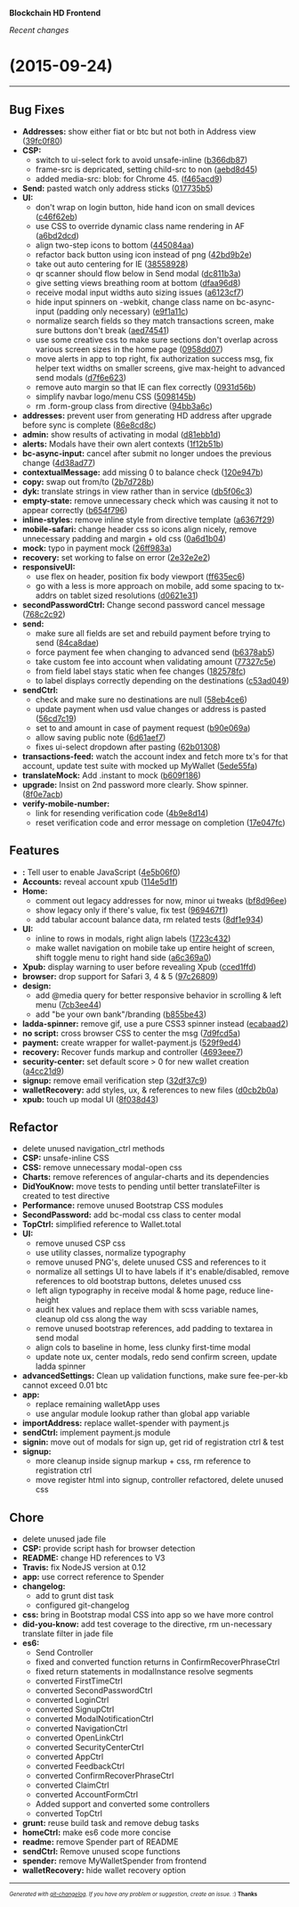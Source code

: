 __Blockchain HD Frontend__

_Recent changes_

#   (2015-09-24)



---

## Bug Fixes

- **Addresses:** show either fiat or btc but not both in Address view
  ([39fc0f80](https://github.com/blockchain/My-Wallet-HD-Frontend/commit/39fc0f80515099dab98028d832cde85c21176777))
- **CSP:**
  - switch to ui-select fork to avoid unsafe-inline
  ([b366db87](https://github.com/blockchain/My-Wallet-HD-Frontend/commit/b366db8709559e7cb5950a6d20b002d3dc841f52))
  - frame-src is depricated, setting child-src to non
  ([aebd8d45](https://github.com/blockchain/My-Wallet-HD-Frontend/commit/aebd8d45e4756b25715f5c4883970032b8914b55))
  - added media-src: blob: for Chrome 45.
  ([f465acd9](https://github.com/blockchain/My-Wallet-HD-Frontend/commit/f465acd9415484232de88ad625fcd47068253fc6))
- **Send:** pasted watch only address sticks
  ([017735b5](https://github.com/blockchain/My-Wallet-HD-Frontend/commit/017735b5a059c665ee893185641363daa4ea13e4))
- **UI:**
  - don't wrap on login button, hide hand icon on small devices
  ([c46f62eb](https://github.com/blockchain/My-Wallet-HD-Frontend/commit/c46f62ebe739db80dd45c79fb70d6964ecf22637))
  - use CSS to override dynamic class name rendering in AF
  ([a6bd2dcd](https://github.com/blockchain/My-Wallet-HD-Frontend/commit/a6bd2dcd81716e1178ebe1fe392be45d9c25c6de))
  - align two-step icons to bottom
  ([445084aa](https://github.com/blockchain/My-Wallet-HD-Frontend/commit/445084aa39ff4f30025b1873a173999d2549a2fc))
  - refactor back button using icon instead of png
  ([42bd9b2e](https://github.com/blockchain/My-Wallet-HD-Frontend/commit/42bd9b2e09c0bc0d15d1aad6eba22ff20a33e4c5))
  - take out auto centering for IE
  ([38558928](https://github.com/blockchain/My-Wallet-HD-Frontend/commit/38558928bbc34fec444358a5716b5be028f46043))
  - qr scanner should flow below in Send modal
  ([dc811b3a](https://github.com/blockchain/My-Wallet-HD-Frontend/commit/dc811b3a4335cce2615955a1f42b6c31b42fcd9c))
  - give setting views breathing room at bottom
  ([dfaa96d8](https://github.com/blockchain/My-Wallet-HD-Frontend/commit/dfaa96d80e7eb935f50acf0bea94ce8ee545a4e6))
  - receive modal input widths auto sizing issues
  ([a6123cf7](https://github.com/blockchain/My-Wallet-HD-Frontend/commit/a6123cf7602a660a51b0a19218175bc8797ec84e))
  - hide input spinners on -webkit, change class name on bc-async-input (padding only necessary)
  ([e9f1a11c](https://github.com/blockchain/My-Wallet-HD-Frontend/commit/e9f1a11cff5046992c02aa45621598e1b06581ed))
  - normalize search fields so they match transactions screen, make sure buttons don't break
  ([aed74541](https://github.com/blockchain/My-Wallet-HD-Frontend/commit/aed745416be573cffbb2e0853235ced0ab129122))
  - use some creative css to make sure sections don't overlap across various screen sizes in the home page
  ([0958dd07](https://github.com/blockchain/My-Wallet-HD-Frontend/commit/0958dd0753f50ac0cf12bbd5ac12ee6c5aa5d540))
  - move alerts in app to top right, fix authorization success msg, fix helper text widths on smaller screens, give max-height to advanced send modals
  ([d7f6e623](https://github.com/blockchain/My-Wallet-HD-Frontend/commit/d7f6e623937415ca61e3b77e352d4bd395597b9f))
  - remove auto margin so that IE can flex correctly
  ([0931d56b](https://github.com/blockchain/My-Wallet-HD-Frontend/commit/0931d56b1173fbc40caa774743b8223d23150987))
  - simplify navbar logo/menu CSS
  ([5098145b](https://github.com/blockchain/My-Wallet-HD-Frontend/commit/5098145bac3fe58c1de4a5b614e0df303189cd95))
  - rm .form-group class from directive
  ([94bb3a6c](https://github.com/blockchain/My-Wallet-HD-Frontend/commit/94bb3a6cef9c4ef7e8f210bb427a499d41b5496b))
- **addresses:** prevent user from generating HD address after upgrade before sync is complete
  ([86e8cd8c](https://github.com/blockchain/My-Wallet-HD-Frontend/commit/86e8cd8c17ecfd05d28bfe0f19f9d507ad984587))
- **admin:** show results of activating in modal
  ([d81ebb1d](https://github.com/blockchain/My-Wallet-HD-Frontend/commit/d81ebb1d3cc2309fcea44eba479f345ffc3db8b8))
- **alerts:** Modals have their own alert contexts
  ([1f12b51b](https://github.com/blockchain/My-Wallet-HD-Frontend/commit/1f12b51b67c05114ffcf71bf73421a7c4fc03b63))
- **bc-async-input:** cancel after submit no longer undoes the previous change
  ([4d38ad77](https://github.com/blockchain/My-Wallet-HD-Frontend/commit/4d38ad77f20e6f2cae32b1fc002b6aba61d253cd))
- **contextualMessage:** add missing 0 to balance check
  ([120e947b](https://github.com/blockchain/My-Wallet-HD-Frontend/commit/120e947b1b13ae97ce6f3fd24ec5bbc188a0858a))
- **copy:** swap out from/to
  ([2b7d728b](https://github.com/blockchain/My-Wallet-HD-Frontend/commit/2b7d728b4c4b197201e712cb4e252b0291ee5f1b))
- **dyk:** translate strings in view rather than in service
  ([db5f06c3](https://github.com/blockchain/My-Wallet-HD-Frontend/commit/db5f06c3d10557b4a5054dc24cbf71ff7452e3d0))
- **empty-state:** remove unnecessary check which was causing it not to appear correctly
  ([b654f796](https://github.com/blockchain/My-Wallet-HD-Frontend/commit/b654f796729aea088e359399b398d4bec4b4a1eb))
- **inline-styles:** remove inline style from directive template
  ([a6367f29](https://github.com/blockchain/My-Wallet-HD-Frontend/commit/a6367f29ceb031fff409b9a45c923d46cd86ff46))
- **mobile-safari:** change header css so icons align nicely, remove unnecessary padding and margin + old css
  ([0a6d1b04](https://github.com/blockchain/My-Wallet-HD-Frontend/commit/0a6d1b04a18677a1c3210a0f733f536eb927e223))
- **mock:** typo in payment mock
  ([26ff983a](https://github.com/blockchain/My-Wallet-HD-Frontend/commit/26ff983af6f81b520266c929e98eed87c99cc9f7))
- **recovery:** set working to false on error
  ([2e32e2e2](https://github.com/blockchain/My-Wallet-HD-Frontend/commit/2e32e2e236a96e5518b1d42f60bc8cd48235db8a))
- **responsiveUI:**
  - use flex on header, position fix body viewport
  ([ff635ec6](https://github.com/blockchain/My-Wallet-HD-Frontend/commit/ff635ec6882715cdf3ba3a6932f870ceeb427b73))
  - go with a less is more approach on mobile, add some spacing to tx-addrs on tablet sized resolutions
  ([d0621e31](https://github.com/blockchain/My-Wallet-HD-Frontend/commit/d0621e3168cad0138be09f669de55c4682435c6f))
- **secondPasswordCtrl:** Change second password cancel message
  ([768c2c92](https://github.com/blockchain/My-Wallet-HD-Frontend/commit/768c2c92f34cc7d8fb7a7e8738ce4efc8762c32e))
- **send:**
  - make sure all fields are set and rebuild payment before trying to send
  ([84ca8dae](https://github.com/blockchain/My-Wallet-HD-Frontend/commit/84ca8dae66e52d3723180fece9ca93ef751fcb66))
  - force payment fee when changing to advanced send
  ([b6378ab5](https://github.com/blockchain/My-Wallet-HD-Frontend/commit/b6378ab573d1bbf80e84363ac73f0ed6bd827623))
  - take custom fee into account when validating amount
  ([77327c5e](https://github.com/blockchain/My-Wallet-HD-Frontend/commit/77327c5e7cea647b4702d5465f7eb3a43e481d6b))
  - from field label stays static when fee changes
  ([182578fc](https://github.com/blockchain/My-Wallet-HD-Frontend/commit/182578fce5d7472e33c64baecd45cb597d1022e9))
  - to label displays correctly depending on the destinations
  ([c53ad049](https://github.com/blockchain/My-Wallet-HD-Frontend/commit/c53ad049eb337e0f242257c29d2b1210e19dcb99))
- **sendCtrl:**
  - check and make sure no destinations are null
  ([58eb4ce6](https://github.com/blockchain/My-Wallet-HD-Frontend/commit/58eb4ce63aa1af2a167dc6a8e47da2df53edae92))
  - update payment when usd value changes or address is pasted
  ([56cd7c19](https://github.com/blockchain/My-Wallet-HD-Frontend/commit/56cd7c19772a01fba33191f30ef67d267ba11005))
  - set to and amount in case of payment request
  ([b90e069a](https://github.com/blockchain/My-Wallet-HD-Frontend/commit/b90e069a29fcff3f7cce4ae980d6582ac78c2ad9))
  - allow saving public note
  ([6d61aef7](https://github.com/blockchain/My-Wallet-HD-Frontend/commit/6d61aef7c6eb57854b12667f8cbf92cd556f4e89))
  - fixes ui-select dropdown after pasting
  ([62b01308](https://github.com/blockchain/My-Wallet-HD-Frontend/commit/62b013080ce1caba1caf303c9019efe348a983a6))
- **transactions-feed:** watch the account index and fetch more tx's for that account, update test suite with mocked up MyWallet
  ([5ede55fa](https://github.com/blockchain/My-Wallet-HD-Frontend/commit/5ede55fa3bf2d9879c94decf61abea2105a3044e))
- **translateMock:** Add .instant to mock
  ([b609f186](https://github.com/blockchain/My-Wallet-HD-Frontend/commit/b609f18690afe9097631547f51410a0fb0726d5e))
- **upgrade:** Insist on 2nd password more clearly. Show spinner.
  ([8f0e7acb](https://github.com/blockchain/My-Wallet-HD-Frontend/commit/8f0e7acb014477c6294535018b01140b0925108f))
- **verify-mobile-number:**
  - link for resending verification code
  ([4b9e8d14](https://github.com/blockchain/My-Wallet-HD-Frontend/commit/4b9e8d14727339c0a585d0560d4d4ec86cc8e6bb))
  - reset verification code and error message on completion
  ([17e047fc](https://github.com/blockchain/My-Wallet-HD-Frontend/commit/17e047fc1db68d9c3a18524fe23cb27f7d9f3eb1))


## Features

- **<noscript>:** Tell user to enable JavaScript
  ([4e5b06f0](https://github.com/blockchain/My-Wallet-HD-Frontend/commit/4e5b06f0feb570e2e5a4dd0554db58a589748d4a))
- **Accounts:** reveal account xpub
  ([114e5d1f](https://github.com/blockchain/My-Wallet-HD-Frontend/commit/114e5d1fd60073659f52145096625ed645d1a1d7))
- **Home:**
  - comment out legacy addresses for now, minor ui tweaks
  ([bf8d96ee](https://github.com/blockchain/My-Wallet-HD-Frontend/commit/bf8d96ee6e8e41dcf9f7a45efb5e194bc87ecd99))
  - show legacy only if there's value, fix test
  ([969467f1](https://github.com/blockchain/My-Wallet-HD-Frontend/commit/969467f1178d336d02529a9e3c3626de8d50c4c2))
  - add tabular account balance data, rm related tests
  ([8df1e934](https://github.com/blockchain/My-Wallet-HD-Frontend/commit/8df1e934f30e8b93acc19936ee6978ac66cdd6fd))
- **UI:**
  - inline to rows in modals, right align labels
  ([1723c432](https://github.com/blockchain/My-Wallet-HD-Frontend/commit/1723c432979d23dd1d5c1a53900d317c7ba54779))
  - make wallet navigation on mobile take up entire height of screen, shift toggle menu to right hand side
  ([a6c369a0](https://github.com/blockchain/My-Wallet-HD-Frontend/commit/a6c369a0f4a2174855db21bf9161142d5bcae64a))
- **Xpub:** display warning to user before revealing Xpub
  ([cced1ffd](https://github.com/blockchain/My-Wallet-HD-Frontend/commit/cced1ffdf9822c91ff451932f3b3f6f2f6b63097))
- **browser:** drop support for Safari 3, 4 & 5
  ([97c26809](https://github.com/blockchain/My-Wallet-HD-Frontend/commit/97c2680916b84735e461e9412eaefafa095c09f2))
- **design:**
  - add @media query for better responsive behavior in scrolling & left menu
  ([7cb3ee44](https://github.com/blockchain/My-Wallet-HD-Frontend/commit/7cb3ee448f26f6181463386895c9368211f0f617))
  - add "be your own bank"/branding
  ([b855be43](https://github.com/blockchain/My-Wallet-HD-Frontend/commit/b855be430d86b6443bb098bf21e050efc7f9607d))
- **ladda-spinner:** remove gif, use a pure CSS3 spinner instead
  ([ecabaad2](https://github.com/blockchain/My-Wallet-HD-Frontend/commit/ecabaad2c0e71a738d00c0845ca49bc4137e4356))
- **no script:** cross browser CSS to center the msg
  ([7d9fcd5a](https://github.com/blockchain/My-Wallet-HD-Frontend/commit/7d9fcd5ad7c6b57581bcc43124fab4a4132ea664))
- **payment:** create wrapper for wallet-payment.js
  ([529f9ed4](https://github.com/blockchain/My-Wallet-HD-Frontend/commit/529f9ed4cf1e751f20c8c253af4ca3574509789b))
- **recovery:** Recover funds markup and controller
  ([4693eee7](https://github.com/blockchain/My-Wallet-HD-Frontend/commit/4693eee7f74d89118d3b02cae34a32bf16aea612))
- **security-center:** set default score > 0 for new wallet creation
  ([a4cc21d9](https://github.com/blockchain/My-Wallet-HD-Frontend/commit/a4cc21d9d61311a83ede809f093e5a60c5731372))
- **signup:** remove email verification step
  ([32df37c9](https://github.com/blockchain/My-Wallet-HD-Frontend/commit/32df37c9f6fa7b115beba0489f6fa7dd2db8e058))
- **walletRecovery:** add styles, ux, & references to new files
  ([d0cb2b0a](https://github.com/blockchain/My-Wallet-HD-Frontend/commit/d0cb2b0a1daf5a2b1c2bbffd424a40e1b46761ff))
- **xpub:** touch up modal UI
  ([8f038d43](https://github.com/blockchain/My-Wallet-HD-Frontend/commit/8f038d4319140325514d4fe9b0a333b15a6cb06b))


## Refactor

- delete unused navigation_ctrl methods
- **CSP:** unsafe-inline CSS
- **CSS:** remove unnecessary modal-open css
- **Charts:** remove references of angular-charts and its dependencies
- **DidYouKnow:** move tests to pending until better translateFilter is created to test directive
- **Performance:** remove unused Bootstrap CSS modules
- **SecondPassword:** add bc-modal css class to center modal
- **TopCtrl:** simplified reference to Wallet.total
- **UI:**
  - remove unused CSP css
  - use utility classes, normalize typography
  - remove unused PNG's, delete unused CSS and references to it
  - normalize all settings UI to have labels if it's enable/disabled, remove references to old bootstrap buttons, deletes unused css
  - left align typography in receive modal & home page, reduce line-height
  - audit hex values and replace them with scss variable names, cleanup old css along the way
  - remove unused bootstrap references, add padding to textarea in send modal
  - align cols to baseline in home, less clunky first-time modal
  - update note ux, center modals, redo send confirm screen, update ladda spinner
- **advancedSettings:** Clean up validation functions, make sure fee-per-kb cannot exceed 0.01 btc
- **app:**
  - replace remaining walletApp uses
  - use angular module lookup rather than global app variable
- **importAddress:** replace wallet-spender with payment.js
- **sendCtrl:** implement payment.js module
- **signin:** move out of modals for sign up, get rid of registration ctrl & test
- **signup:**
  - more cleanup inside signup markup + css, rm reference to registration ctrl
  - move register html into signup, controller refactored, delete unused css


## Chore

- delete unused jade file
- **CSP:** provide script hash for browser detection
- **README:** change HD references to V3
- **Travis:** fix NodeJS version at 0.12
- **app:** use correct reference to Spender
- **changelog:**
  - add to grunt dist task
  - configured git-changelog
- **css:** bring in Bootstrap modal CSS into app so we have more control
- **did-you-know:** add test coverage to the directive, rm un-necessary translate filter in jade file
- **es6:**
  - Send Controller
  - fixed and converted function returns in ConfirmRecoverPhraseCtrl
  - fixed return statements in modalInstance resolve segments
  - converted FirstTimeCtrl
  - converted SecondPasswordCtrl
  - converted LoginCtrl
  - converted SignupCtrl
  - converted ModalNotificationCtrl
  - converted NavigationCtrl
  - converted OpenLinkCtrl
  - converted SecurityCenterCtrl
  - converted AppCtrl
  - converted FeedbackCtrl
  - converted ConfirmRecoverPhraseCtrl
  - converted ClaimCtrl
  - converted AccountFormCtrl
  - Added support and converted some controllers
  - converted TopCtrl
- **grunt:** reuse build task and remove debug tasks
- **homeCtrl:** make es6 code more concise
- **readme:** remove Spender part of README
- **sendCtrl:** Remove unused scope functions
- **spender:** remove MyWalletSpender from frontend
- **walletRecovery:** hide wallet recovery option



---
<sub><sup>*Generated with [git-changelog](https://github.com/rafinskipg/git-changelog). If you have any problem or suggestion, create an issue.* :) **Thanks** </sub></sup>